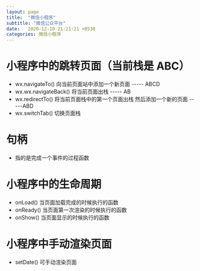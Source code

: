 ```yaml
---
layout: page
title:  "微信小程序"
subtitle: "微信公众平台"
date:   2020-12-10 21:21:21 +0530
categories: 微信小程序
---
```


# 小程序中的跳转页面（当前栈是 ABC）
-  wx.navigateTo() 向当前页面站中添加一个新页面 ----- ABCD
- wx.wx.navigateBack() 将当前页面出栈 ----- AB
-  wx.redirectTo() 将当前页面栈中的第一个页面出栈 然后添加一个新的页面 -----ABD
- wx.switchTab() 切换页面栈

# 句柄
- 指的是完成一个事件的过程函数

# 小程序中的生命周期
- onLoad() 当页面加载完成的时候执行的函数
- onReady() 当页面第一次渲染的时候执行的函数
- onShow() 当页面显示的时候执行的函数

# 小程序中手动渲染页面
- setDate() 可手动渲染页面